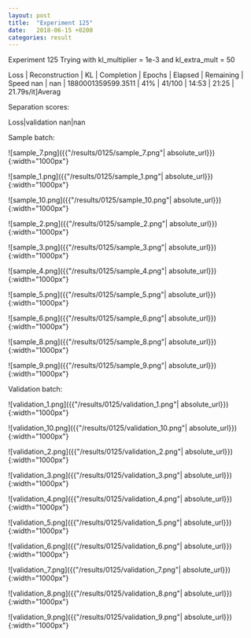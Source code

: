 ```yaml
---
layout: post
title:  "Experiment 125"
date:   2018-06-15 +0200
categories: result
---
```

Experiment 125
Trying with kl_multiplier = 1e-3 and kl_extra_mult = 50

Loss | Reconstruction | KL | Completion | Epochs | Elapsed | Remaining | Speed
nan | nan | 1880001359599.3511 | 41% | 41/100 | 14:53 | 21:25 | 21.79s/it]Averag

Separation scores:

Loss|validation
nan|nan

Sample batch:

![sample_7.png]({{"/results/0125/sample_7.png"| absolute_url}}){:width="1000px"}

![sample_1.png]({{"/results/0125/sample_1.png"| absolute_url}}){:width="1000px"}

![sample_10.png]({{"/results/0125/sample_10.png"| absolute_url}}){:width="1000px"}

![sample_2.png]({{"/results/0125/sample_2.png"| absolute_url}}){:width="1000px"}

![sample_3.png]({{"/results/0125/sample_3.png"| absolute_url}}){:width="1000px"}

![sample_4.png]({{"/results/0125/sample_4.png"| absolute_url}}){:width="1000px"}

![sample_5.png]({{"/results/0125/sample_5.png"| absolute_url}}){:width="1000px"}

![sample_6.png]({{"/results/0125/sample_6.png"| absolute_url}}){:width="1000px"}

![sample_8.png]({{"/results/0125/sample_8.png"| absolute_url}}){:width="1000px"}

![sample_9.png]({{"/results/0125/sample_9.png"| absolute_url}}){:width="1000px"}

Validation batch:

![validation_1.png]({{"/results/0125/validation_1.png"| absolute_url}}){:width="1000px"}

![validation_10.png]({{"/results/0125/validation_10.png"| absolute_url}}){:width="1000px"}

![validation_2.png]({{"/results/0125/validation_2.png"| absolute_url}}){:width="1000px"}

![validation_3.png]({{"/results/0125/validation_3.png"| absolute_url}}){:width="1000px"}

![validation_4.png]({{"/results/0125/validation_4.png"| absolute_url}}){:width="1000px"}

![validation_5.png]({{"/results/0125/validation_5.png"| absolute_url}}){:width="1000px"}

![validation_6.png]({{"/results/0125/validation_6.png"| absolute_url}}){:width="1000px"}

![validation_7.png]({{"/results/0125/validation_7.png"| absolute_url}}){:width="1000px"}

![validation_8.png]({{"/results/0125/validation_8.png"| absolute_url}}){:width="1000px"}

![validation_9.png]({{"/results/0125/validation_9.png"| absolute_url}}){:width="1000px"}
